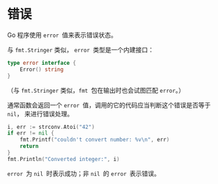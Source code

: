 # 错误

Go 程序使用 `error `值来表示错误状态。

与 `fmt.Stringer` 类似， `error `类型是一个内建接口：

```go
type error interface {
    Error() string
}
```

（与 `fmt.Stringer` 类似，`fmt `包在输出时也会试图匹配 `error`。）

通常函数会返回一个 `error `值，调用的它的代码应当判断这个错误是否等于 `nil`， 来进行错误处理。

```go
i, err := strconv.Atoi("42")
if err != nil {
    fmt.Printf("couldn't convert number: %v\n", err)
    return
}
fmt.Println("Converted integer:", i)
```

`error `为 `nil `时表示成功；非 `nil `的 `error `表示错误。